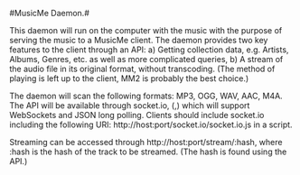 #MusicMe Daemon.#

This daemon will run on the computer with the music with the purpose of serving the music to a MusicMe client. The daemon provides two key features to the client through an API: a) Getting collection data, e.g. Artists, Albums, Genres, etc. as well as more complicated queries, b) A stream of the audio file in its original format, without transcoding. (The method of playing is left up to the client, MM2 is probably the best choice.)

The daemon will scan the following formats: MP3, OGG, WAV, AAC, M4A. The API will be available through socket.io, (,) which will support WebSockets and JSON long polling. Clients should include socket.io including the following URI: http://host:port/socket.io/socket.io.js in a script.

Streaming can be accessed through http://host:port/stream/:hash, where :hash is the hash of the track to be streamed. (The hash is found using the API.)